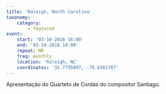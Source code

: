 ```yaml
---
title: 'Raleigh, North Carolina' 
taxonomy: 
	category: 
		- featured 
event: 
	start: '03-10-2016 16:00' 
	end: '03-10-2016 18:00' 
	repeat: MR 
	freq: monthly 
	location: 'Raleigh, NC' 
	coordinates: '35.7795897, -78.6381787' 
---
```

Apresentação do Quarteto de Cordas do compositor Santiago.